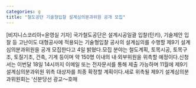 ```yaml
---
categories: g
title: "철도공단 기술형입찰 설계심의분과위원 공개 모집"
---
```

[비지니스코리아=윤영실 기자] 국가철도공단은 설계시공일괄 입찰(턴키), 기술제안 입찰 등 고난이도 대형공사에 적용되는 기술형입찰 공사의 설계심의를 수행할 제9기 설계심의분과위원을 공개 모집한다고 4일 밝혔다.모집 분야는 철도계획, 토목시공, 토목구조, 토질기초, 건축, 기계 등이며 약 150명 이내의 내·외부위원을 위촉할 예정이다.신청서는 이번달 18일 14시까지 이메일 또는 전자문서를 통해 제출 가능하며 11월에 제9기 설계심의분과위원 위촉 대상자를 최종 확정할 계획이다.새로 위촉될 제9기 설계심의분과위원회는 ‘신분당선 광교～호매